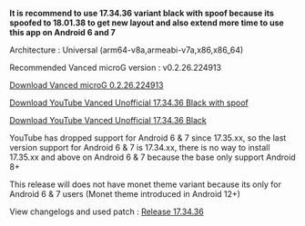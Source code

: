 **It is recommend to use 17.34.36 variant black with spoof because its spoofed to 18.01.38 to get new layout and also extend more time to use this app on Android 6 and 7**

Architecture : Universal (arm64-v8a,armeabi-v7a,x86,x86_64)

Recommended Vanced microG version : v0.2.26.224913

[Download Vanced microG 0.2.26.224913](https://github.com/cuynu/ytvanced/releases/download/17.34.36/Vanced.MicroG.v0.2.26.224913.apk)

[Download YouTube Vanced Unofficial 17.34.36 Black with spoof](https://github.com/cuynu/ytvanced/releases/download/17.34.36/YouTube.Vanced.v17.34.36_Black_Universal_spoof.apk)

[Download YouTube Vanced Unofficial 17.34.36 Black](https://github.com/cuynu/ytvanced/releases/download/17.34.36/YouTube.Vanced.v17.34.36_Black_Universal.apk)

YouTube has dropped support for Android 6 & 7 since 17.35.xx, so the last version support for Android 6 & 7 is 17.34.xx, there is no way to install 17.35.xx and above on Android 6 & 7 because the base only support Android 8+

This release will does not have monet theme variant because its only for Android 6 & 7 users (Monet theme introduced in Android 12+)

View changelogs and used patch : [Release 17.34.36](https://github.com/cuynu/ytvanced/releases/tag/17.34.36)
